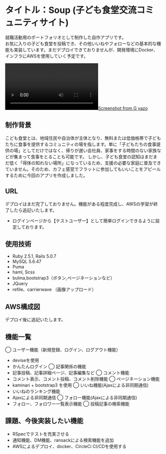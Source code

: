 # タイトル：Soup (子ども食堂交流コミュニティサイト)

就職活動用のポートフォリオとして制作した自作アプリです。<br />
お気に入りの子ども食堂を投稿でき、その他いいねやフォローなどの基本的な機能も実装しています。まだデプロイできておりませんが、開発環境にDocker、インフラにAWSを使用していく予定です。

[![Screenshot from G  yazo](https://i.gyazo.com/665a3a8ea2f5364d56d54f8037667932.mp4)](https://i.gyazo.com/665a3a8ea2f5364d56d54f8037667932)

## 制作背景

こども食堂とは、地域住民や自治体が主体となり、無料または低価格帯で子どもたちに食事を提供するコミュニティの場を指します。単に「子どもたちの食事提供の場」としてだけではなく、帰りが遅い会社員、家事をする時間のない家族などが集まって食事をとることも可能です。
しかし、子ども食堂の認知はまだまだ低く「得体の知れない場所」になっているため、支援の必要な家庭に普及できていません。そのため、カフェ感覚でフラットに参加してもいいことをアピールするために今回のアプリを作成しました。

## URL
デプロイはまだ完了しておりません。機能がある程度完成し、AWSの学習が終了したら追記いたします。

* ログインページから【テストユーザー】として簡単ログインできるように設定しております。

## 使用技術
* Ruby 2.5.1, Rails 5.0.7
* MySQL 5.6.47
* Puma
* haml, Scss
* bulma,bootstrap3（ボタン,ページネーションなど）
* JQuery
* refile、carrierwave （画像アップロード）

## AWS構成図
デプロイ後に追記いたします。

## 機能一覧
◯ ユーザー機能（新規登録、ログイン、ログアウト機能）
* deviseを使用
* かんたんログイン
◯ 記事関係の機能
* 記事投稿、記事詳細ページ、記事編集など
◯ コメント機能
* コメント表示、コメント投稿、コメント削除機能
◯ ページネーション機能
* kaminari + bootstrap3 を使用
◯ いいね機能(Ajaxによる非同期通信)
* いいねのランキング機能
* Ajaxによる非同期通信
◯ フォロー機能(Ajaxによる非同期通信)
* フォロー、フォロワー一覧表示機能
◯ 投稿記事の検索機能

## 課題、今後実装したい機能
* RSpecでテストを充実させる
* 通知機能、DM機能、ransackによる検索機能を追加
* AWSによるデプロイ、docker、CircleCi CI/CDを使用する